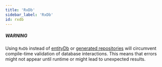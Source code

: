 ```yaml
---
title: 'RxDb'
sidebar_label: 'RxDb'
id: rxdb
---
```




##### WARNING

Using `RxDb` instead of [entityDb](/database/database-interface/entity-db/) or [generated repositories](/database/database-interface/generated-repositories/) will circumvent compile-time validation of database interactions. This means that errors might not appear until runtime or might lead to unexpected results.